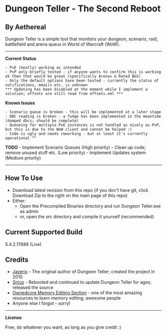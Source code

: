 Dungeon Teller - The Second Reboot
=========
By Aethereal
---------


Dungeon Teller is a simple tool that monitors your dungeon, scenario, raid, battlefield and arena queus in World of Warcraft (WoW).
___

**Current Status**

    - PvE (mostly) working as intended
    - PvP only briefly tested - if anyone wants to confirm this is working ok then that would be great (specifically Arenas & Rated BGS)
    - Only the default options have been tested - currently the status of notifications, emails etc. is unknown
    *** Updating has been disabled at the moment while I implement a solution; offsets are still read from offsets.xml ***

**Known Issues**

    - Scenario queue is broken - this will be implemented at a later stage
    - DBC reading is broken - a fudge has been implemented in the meantime (dumped dbcs; should be complete)
    - Queueing for multiple PvE instances is not handled as nicely as PvP, but this is due to the WoW client and cannot be helped :(
    - Code is ugly and needs reworking - but at least it's currently operational ^^
    
**TODO**
    - Implement Scenario Queues (High priority)
    - Clean up code; remove unused stuff etc. (Low priority)
    - Implement Updates system (Medium priority)

___

How To Use
----------

- Download latest revision from this repo (if you don't have git, click Download Zip to the right on the main page of this repo)
- Either:
    - Open the Precompiled Binaries directory and run Dungeon Teller.exe as admin
    - or, open the src directory and compile it yourself (recommended)

Current Supported Build
----

5.4.2.17688 (Live)

Credits
-----------

* [Jazerix] - The original author of Dungeon Teller; created the project in 2010
* [Siriuz] - Rebooted and continued to update Dungeon Teller for ages; released the source
* [Ownedcore Memory Editing Section] - one of the most amazing resources to learn memory editing; awesome people
* Anyone else I forgot - sorry!

___

**License**

Free, do whatever you want, as long as you give credit :)

[Jazerix]:http://www.ownedcore.com/forums/world-of-warcraft/world-of-warcraft-bots-programs/305710-dungeon-teller.html
[Siriuz]:http://www.ownedcore.com/forums/world-of-warcraft/world-of-warcraft-bots-programs/397465-dungeon-teller-lfr-lfd-queue-assistant.html
[Ownedcore Memory Editing Section]:http://www.ownedcore.com/forums/world-of-warcraft/world-of-warcraft-bots-programs/wow-memory-editing/    